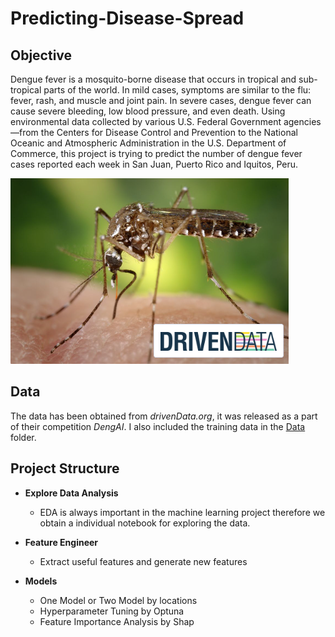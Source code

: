 # Predicting-Disease-Spread

## Objective
Dengue fever is a mosquito-borne disease that occurs in tropical and sub-tropical parts of the world. In mild cases, symptoms are similar to the flu: fever, rash, and muscle and joint pain. In severe cases, dengue fever can cause severe bleeding, low blood pressure, and even death. Using environmental data collected by various U.S. Federal Government agencies—from the Centers for Disease Control and Prevention to the National Oceanic and Atmospheric Administration in the U.S. Department of Commerce, this project is trying to predict the number of dengue fever cases reported each week in San Juan, Puerto Rico and Iquitos, Peru.

![alt text](https://github.com/ys3197/Predicting-Disease-Spread/blob/main/Images/project_preview.PNG)


## Data
The data has been obtained from *drivenData.org*, it was released as a part of their competition *DengAI*. I also included the training data in the [Data](https://github.com/ys3197/Predicting-Disease-Spread/tree/main/Data) folder.


## Project Structure

- **Explore Data Analysis**
  - EDA is always important in the machine learning project therefore we obtain a individual notebook for exploring the data.
 
- **Feature Engineer**
  - Extract useful features and generate new features
 
- **Models**
  - One Model or Two Model by locations
  - Hyperparameter Tuning by Optuna
  - Feature Importance Analysis by Shap
